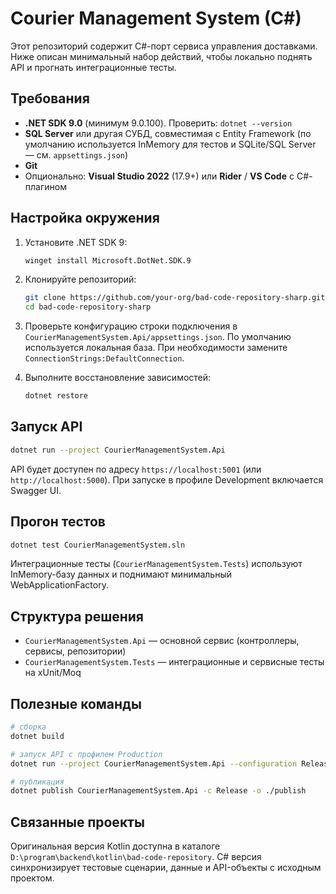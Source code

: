 # Courier Management System (C#)

Этот репозиторий содержит C#-порт сервиса управления доставками. Ниже описан минимальный набор действий, чтобы локально поднять API и прогнать интеграционные тесты.

## Требования

- **.NET SDK 9.0** (минимум 9.0.100). Проверить: `dotnet --version`
- **SQL Server** или другая СУБД, совместимая с Entity Framework (по умолчанию используется InMemory для тестов и SQLite/SQL Server — см. `appsettings.json`)
- **Git**
- Опционально: **Visual Studio 2022** (17.9+) или **Rider** / **VS Code** с C#-плагином

## Настройка окружения

1. Установите .NET SDK 9:
   ```bash
   winget install Microsoft.DotNet.SDK.9
   ```

2. Клонируйте репозиторий:
   ```bash
   git clone https://github.com/your-org/bad-code-repository-sharp.git
   cd bad-code-repository-sharp
   ```

3. Проверьте конфигурацию строки подключения в `CourierManagementSystem.Api/appsettings.json`. По умолчанию используется локальная база. При необходимости замените `ConnectionStrings:DefaultConnection`.

4. Выполните восстановление зависимостей:
   ```bash
   dotnet restore
   ```

## Запуск API

```bash
dotnet run --project CourierManagementSystem.Api
```

API будет доступен по адресу `https://localhost:5001` (или `http://localhost:5000`). При запуске в профиле Development включается Swagger UI.

## Прогон тестов

```bash
dotnet test CourierManagementSystem.sln
```

Интеграционные тесты (`CourierManagementSystem.Tests`) используют InMemory-базу данных и поднимают минимальный WebApplicationFactory.

## Структура решения

- `CourierManagementSystem.Api` — основной сервис (контроллеры, сервисы, репозитории)
- `CourierManagementSystem.Tests` — интеграционные и сервисные тесты на xUnit/Moq

## Полезные команды

```bash
# сборка
dotnet build

# запуск API с профилем Production
dotnet run --project CourierManagementSystem.Api --configuration Release

# публикация
dotnet publish CourierManagementSystem.Api -c Release -o ./publish
```

## Связанные проекты

Оригинальная версия Kotlin доступна в каталоге `D:\program\backend\kotlin\bad-code-repository`. C# версия синхронизирует тестовые сценарии, данные и API-объекты с исходным проектом.
